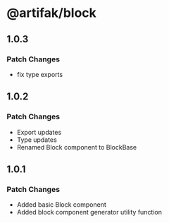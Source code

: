 # @artifak/block

## 1.0.3

### Patch Changes

- fix type exports

## 1.0.2

### Patch Changes

- Export updates
- Type updates
- Renamed Block component to BlockBase

## 1.0.1

### Patch Changes

- Added basic Block component
- Added block component generator utility function
